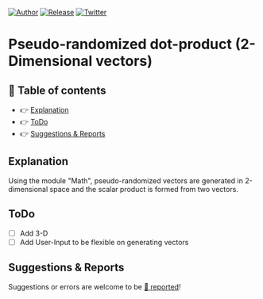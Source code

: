 [![Author](https://img.shields.io/badge/author-Pulsar7-lightgrey.svg?colorB=9900cc&style=flat-square)](https://github.com/Pulsar7)
[![Release](https://img.shields.io/github/release/dmhendricks/file-icon-vectors.svg?style=flat-square)](https://github.com/Pulsar7/Pseudo-randomized-dot-product/releases)
[![Twitter](https://img.shields.io/twitter/url/https/github.com/dmhendricks/file-icon-vectors.svg?style=social)](https://twitter.com/SevenPulsar)

# Pseudo-randomized dot-product (2-Dimensional vectors)

## :pushpin: Table of contents

* :point_right: [Explanation](#explanation)
* :point_right: [ToDo](#todo)
* :point_right: [Suggestions & Reports](#suggestions--reports)

## Explanation

Using the module "Math", pseudo-randomized vectors are generated in 2-dimensional space and the scalar product is formed from two vectors.

## ToDo

- [ ] Add 3-D
- [ ] Add User-Input to be flexible on generating vectors

## Suggestions & Reports

Suggestions or errors are welcome to be [:link: reported](https://github.com/Pulsar7/Pseudo-randomized-dot-product//issues)!
